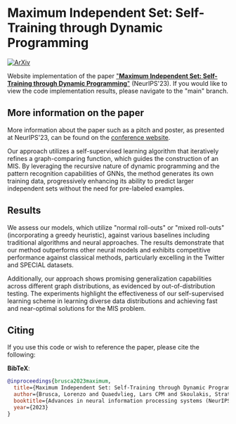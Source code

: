 # Maximum Independent Set: Self-Training through Dynamic Programming

[![ArXiv](https://img.shields.io/badge/Preprint-ArXiv-blue.svg)](https://arxiv.org/abs/2310.18672)

<!-- [![Blogpost](https://img.shields.io/badge/BlogPost-site-red.svg)](https://grigorisg9gr.github.io/polynomial-nets/) -->

Website implementation of the paper ["**Maximum Independent Set: Self-Training through Dynamic Programming**"](https://arxiv.org/pdf/2310.18672.pdf) (NeurIPS'23). If you would like to view the code implementation results, please navigate to the "main" branch.

## More information on the paper

More information about the paper such as a pitch and poster, as presented at NeurIPS'23, can be found on the [conference website](https://neurips.cc/virtual/2023/poster/70728).

Our approach utilizes a self-supervised learning algorithm that iteratively refines a graph-comparing function, which guides the construction of an MIS. By leveraging the recursive nature of dynamic programming and the pattern recognition capabilities of GNNs, the method generates its own training data, progressively enhancing its ability to predict larger independent sets without the need for pre-labeled examples.

## Results

We assess our models, which utilize "normal roll-outs" or "mixed roll-outs" (incorporating a greedy heuristic), against various baselines including traditional algorithms and neural approaches. The results demonstrate that our method outperforms other neural models and exhibits competitive performance against classical methods, particularly excelling in the Twitter and SPECIAL datasets.

Additionally, our approach shows promising generalization capabilities across different graph distributions, as evidenced by out-of-distribution testing. The experiments highlight the effectiveness of our self-supervised learning scheme in learning diverse data distributions and achieving fast and near-optimal solutions for the MIS problem.

## Citing

If you use this code or wish to reference the paper, please cite the following:

**BibTeX**:

```bibtex
@inproceedings{brusca2023maximum,
  title={Maximum Independent Set: Self-Training through Dynamic Programming},
  author={Brusca, Lorenzo and Quaedvlieg, Lars CPM and Skoulakis, Stratis and Chrysos, Grigorios G and Cevher, Volkan},
  booktitle={Advances in neural information processing systems (NeurIPS)},
  year={2023}
}
